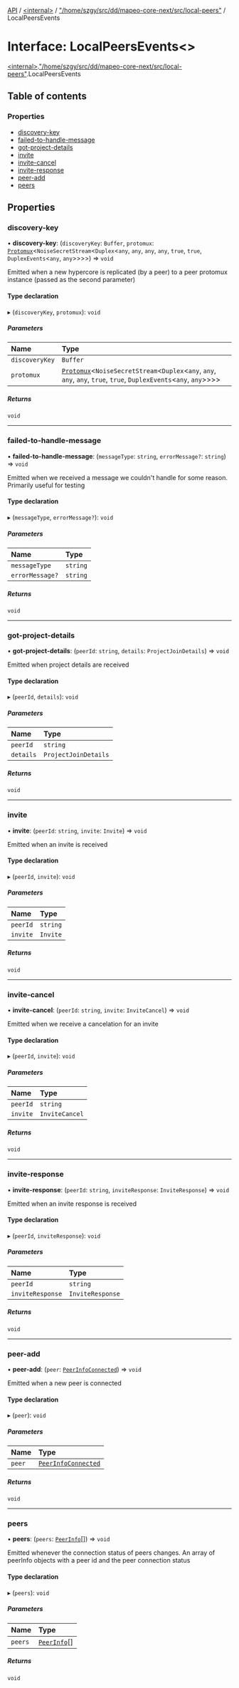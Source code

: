 [API](../README.md) / [\<internal\>](../modules/internal_.md) / ["/home/szgy/src/dd/mapeo-core-next/src/local-peers"](../modules/internal_.__home_szgy_src_dd_mapeo_core_next_src_local_peers_.md) / LocalPeersEvents

# Interface: LocalPeersEvents\<\>

[\<internal\>](../modules/internal_.md).["/home/szgy/src/dd/mapeo-core-next/src/local-peers"](../modules/internal_.__home_szgy_src_dd_mapeo_core_next_src_local_peers_.md).LocalPeersEvents

## Table of contents

### Properties

- [discovery-key](internal_.__home_szgy_src_dd_mapeo_core_next_src_local_peers_.LocalPeersEvents.md#discovery-key)
- [failed-to-handle-message](internal_.__home_szgy_src_dd_mapeo_core_next_src_local_peers_.LocalPeersEvents.md#failed-to-handle-message)
- [got-project-details](internal_.__home_szgy_src_dd_mapeo_core_next_src_local_peers_.LocalPeersEvents.md#got-project-details)
- [invite](internal_.__home_szgy_src_dd_mapeo_core_next_src_local_peers_.LocalPeersEvents.md#invite)
- [invite-cancel](internal_.__home_szgy_src_dd_mapeo_core_next_src_local_peers_.LocalPeersEvents.md#invite-cancel)
- [invite-response](internal_.__home_szgy_src_dd_mapeo_core_next_src_local_peers_.LocalPeersEvents.md#invite-response)
- [peer-add](internal_.__home_szgy_src_dd_mapeo_core_next_src_local_peers_.LocalPeersEvents.md#peer-add)
- [peers](internal_.__home_szgy_src_dd_mapeo_core_next_src_local_peers_.LocalPeersEvents.md#peers)

## Properties

### discovery-key

• **discovery-key**: (`discoveryKey`: `Buffer`, `protomux`: [`Protomux`](../classes/internal_.Protomux.md)\<`NoiseSecretStream`\<`Duplex`\<`any`, `any`, `any`, `any`, ``true``, ``true``, `DuplexEvents`\<`any`, `any`\>\>\>\>) => `void`

Emitted when a new hypercore is replicated (by a peer) to a peer protomux instance (passed as the second parameter)

#### Type declaration

▸ (`discoveryKey`, `protomux`): `void`

##### Parameters

| Name | Type |
| :------ | :------ |
| `discoveryKey` | `Buffer` |
| `protomux` | [`Protomux`](../classes/internal_.Protomux.md)\<`NoiseSecretStream`\<`Duplex`\<`any`, `any`, `any`, `any`, ``true``, ``true``, `DuplexEvents`\<`any`, `any`\>\>\>\> |

##### Returns

`void`

___

### failed-to-handle-message

• **failed-to-handle-message**: (`messageType`: `string`, `errorMessage?`: `string`) => `void`

Emitted when we received a message we couldn't handle for some reason. Primarily useful for testing

#### Type declaration

▸ (`messageType`, `errorMessage?`): `void`

##### Parameters

| Name | Type |
| :------ | :------ |
| `messageType` | `string` |
| `errorMessage?` | `string` |

##### Returns

`void`

___

### got-project-details

• **got-project-details**: (`peerId`: `string`, `details`: `ProjectJoinDetails`) => `void`

Emitted when project details are received

#### Type declaration

▸ (`peerId`, `details`): `void`

##### Parameters

| Name | Type |
| :------ | :------ |
| `peerId` | `string` |
| `details` | `ProjectJoinDetails` |

##### Returns

`void`

___

### invite

• **invite**: (`peerId`: `string`, `invite`: `Invite`) => `void`

Emitted when an invite is received

#### Type declaration

▸ (`peerId`, `invite`): `void`

##### Parameters

| Name | Type |
| :------ | :------ |
| `peerId` | `string` |
| `invite` | `Invite` |

##### Returns

`void`

___

### invite-cancel

• **invite-cancel**: (`peerId`: `string`, `invite`: `InviteCancel`) => `void`

Emitted when we receive a cancelation for an invite

#### Type declaration

▸ (`peerId`, `invite`): `void`

##### Parameters

| Name | Type |
| :------ | :------ |
| `peerId` | `string` |
| `invite` | `InviteCancel` |

##### Returns

`void`

___

### invite-response

• **invite-response**: (`peerId`: `string`, `inviteResponse`: `InviteResponse`) => `void`

Emitted when an invite response is received

#### Type declaration

▸ (`peerId`, `inviteResponse`): `void`

##### Parameters

| Name | Type |
| :------ | :------ |
| `peerId` | `string` |
| `inviteResponse` | `InviteResponse` |

##### Returns

`void`

___

### peer-add

• **peer-add**: (`peer`: [`PeerInfoConnected`](../modules/internal_.md#peerinfoconnected)) => `void`

Emitted when a new peer is connected

#### Type declaration

▸ (`peer`): `void`

##### Parameters

| Name | Type |
| :------ | :------ |
| `peer` | [`PeerInfoConnected`](../modules/internal_.md#peerinfoconnected) |

##### Returns

`void`

___

### peers

• **peers**: (`peers`: [`PeerInfo`](../modules/internal_.__home_szgy_src_dd_mapeo_core_next_src_local_peers_.md#peerinfo)[]) => `void`

Emitted whenever the connection status of peers changes. An array of peerInfo objects with a peer id and the peer connection status

#### Type declaration

▸ (`peers`): `void`

##### Parameters

| Name | Type |
| :------ | :------ |
| `peers` | [`PeerInfo`](../modules/internal_.__home_szgy_src_dd_mapeo_core_next_src_local_peers_.md#peerinfo)[] |

##### Returns

`void`
